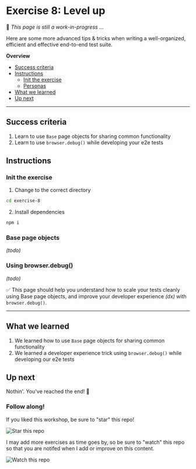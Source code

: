 # Exercise 8: Level up

🚧 _This page is still a work-in-progress ..._

Here are some more advanced tips & tricks when writing a well-organized, efficient and effective end-to-end test suite.

**Overview**

<!-- TOC -->

- [Success criteria](#success-criteria)
- [Instructions](#instructions)
  - [Init the exercise](#init-the-exercise)
  - [Personas](#personas)
- [What we learned](#what-we-learned)
- [Up next](#up-next)

<!-- /TOC -->

---

## Success criteria

1. Learn to use `Base` page objects for sharing common functionality
2. Learn to use `browser.debug()` while developing your e2e tests

## Instructions

### Init the exercise

1. Change to the correct directory

```bash
cd exercise-8
```

2. Install dependencies

```bash
npm i
```

### Base page objects

_(todo)_

### Using browser.debug()

_(todo)_

✅ This page should help you understand how to scale your tests cleanly using Base page objects, and improve your developer experience _(dx)_ with `browser.debug()`.

---

## What we learned

1. We learned how to use `Base` page objects for sharing common functionality
2. We learned a developer experience trick using `browser.debug()` while developing our e2e tests

## Up next

Nothin'.  You've reached the end! 🏁

### Follow along!

If you liked this workshop, be sure to "star" this repo!

![Star this repo](https://content.screencast.com/users/gnorwood_homeaway/folders/Snagit/media/3be3100e-0ce8-434a-b766-fe78158c94ee/2018-11-10_23-06-12.png)

I may add more exercises as time goes by, so be sure to "watch" this repo so that you are notifed when I add or improve on this content.

![Watch this repo](https://content.screencast.com/users/gnorwood_homeaway/folders/Snagit/media/1e023704-fb63-4ab2-b612-029e87aeede2/2018-11-10_23-07-58.png)
